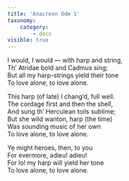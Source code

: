```yaml
---
title: 'Anacreon Ode 1'
taxonomy:
    category:
        - docs
visible: true
---
```


I would, I would — with harp and string,  
Th’ Atridae bold and Cadmus sing;  
But all my harp-strings yield their tone  
To love alone, to love alone.  
  
This harp (of late) I chang’d, full well.  
The cordage first and then the shell,  
And sung th’ Herculean toils sublime;  
But she wild wanton, harp (the time)  
Was sounding music of her own  
To love alone, to love alone.  
  
Ye might heroes, then, to you  
For evermore, adieu! adieu!  
For lo! my harp will yield her tone  
To love alone, to love alone.  
  